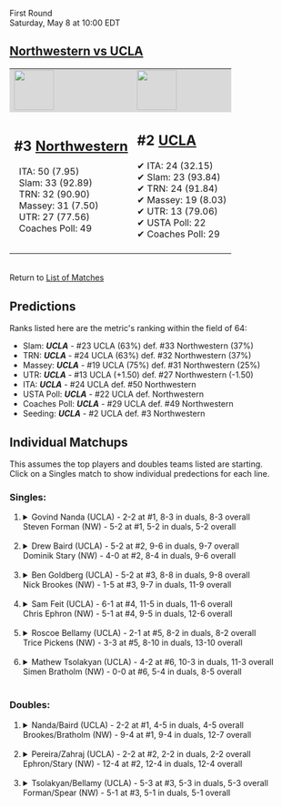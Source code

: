 First Round  
Saturday, May 8 at 10:00 EDT
## [Northwestern vs UCLA](https://www.ncaa.com/game/5833384) 

<table><tr style="background-color: #d9d9d9 !important"><td><a href="#"><img src="https://www.ncaa.com/sites/default/files/images/logos/schools/n/northwestern.70.png" width="70" height="70" /></a></td><td><a href="#"><img src="https://www.ncaa.com/sites/default/files/images/logos/schools/u/ucla.70.png" width="70" height="70" /></a></td></tr><tr>
<td>  

<h2>#3 <a href="#">Northwestern</a></h2>  
&nbsp; ITA: 50 (7.95)<br>  
&nbsp; Slam: 33 (92.89)<br>  
&nbsp; TRN: 32 (90.90)<br>  
&nbsp; Massey: 31 (7.50)<br>  
&nbsp; UTR: 27 (77.56)<br>  
&nbsp; Coaches Poll: 49<br>  
<br>  

</td>
<td>  

<h2>#2 <a href="#">UCLA</a></h2>  
&#10004; ITA: 24 (32.15)<br>  
&#10004; Slam: 23 (93.84)<br>  
&#10004; TRN: 24 (91.84)<br>  
&#10004; Massey: 19 (8.03)<br>  
&#10004; UTR: 13 (79.06)<br>  
&#10004; USTA Poll: 22<br>  
&#10004; Coaches Poll: 29<br>  
<br>  

</td>
</tr></table>  


<br>Return to [List of Matches](../index.md)  

## Predictions  

Ranks listed here are the metric's ranking within the field of 64:  
- Slam: ***UCLA*** - #23 UCLA (63%) def. #33 Northwestern (37%)  
- TRN: ***UCLA*** - #24 UCLA (63%) def. #32 Northwestern (37%)  
- Massey: ***UCLA*** - #19 UCLA (75%) def. #31 Northwestern (25%)  
- UTR: ***UCLA*** - #13 UCLA (+1.50) def. #27 Northwestern (-1.50)  
- ITA: ***UCLA*** - #24 UCLA def. #50 Northwestern  
- USTA Poll: ***UCLA*** - #22 UCLA def. Northwestern  
- Coaches Poll: ***UCLA*** - #29 UCLA def. #49 Northwestern  
- Seeding: ***UCLA*** - #2 UCLA def. #3 Northwestern  

## Individual Matchups  
This assumes the top players and doubles teams listed are starting.  
Click on a Singles match to show individual predections for each line.  
### Singles:  

<ol>
<li><details>
<summary markdown="span">Govind Nanda (UCLA) - 2-2 at #1, 8-3 in duals, 8-3 overall<br>Steven Forman (NW) - 5-2 at #1, 5-2 in duals, 5-2 overall</summary>
<h4>Predictions</h4><ul>
<li>Slam: <b><i>UCLA</i></b> - Nanda (63%) def. Forman (37%)</li>  
<li>TRN: <b><i>UCLA</i></b> - Nanda (75%) def. Forman (25%)</li>  
<li>Massey: <b><i>UCLA</i></b> - Nanda (75%) def. Forman (25%)</li>  
<li>UTR: <b><i>UCLA</i></b> - Nanda (85%) def. Forman (15%)</li>  
<li>ITA: <b><i>UCLA</i></b> - Nanda (4.24) def. Forman (2.23)</li>  
</ul></details>&nbsp;</li>
<li><details>
<summary markdown="span">Drew Baird (UCLA) - 5-2 at #2, 9-6 in duals, 9-7 overall<br>Dominik Stary (NW) - 4-0 at #2, 8-4 in duals, 9-6 overall</summary>
<h4>Predictions</h4><ul>
<li>Slam: <b><i>NW</i></b> - Stary (69%) def. Baird (31%)</li>  
<li>TRN: <b><i>NW</i></b> - Stary (64%) def. Baird (36%)</li>  
<li>Massey: <b><i>UCLA</i></b> - Baird (75%) def. Stary (25%)</li>  
<li>UTR: <b><i>UCLA</i></b> - Baird (66%) def. Stary (34%)</li>  
<li>ITA: <b><i>UCLA</i></b> - Baird (3.85) def. Stary (0.00)</li>  
</ul></details>&nbsp;</li>
<li><details>
<summary markdown="span">Ben Goldberg (UCLA) - 5-2 at #3, 8-8 in duals, 9-8 overall<br>Nick Brookes (NW) - 1-5 at #3, 9-7 in duals, 11-9 overall</summary>
<h4>Predictions</h4><ul>
<li>Slam: <b><i>NW</i></b> - Brookes (66%) def. Goldberg (34%)</li>  
<li>TRN: <b><i>NW</i></b> - Brookes (52%) def. Goldberg (48%)</li>  
<li>Massey: <b><i>NW</i></b> - Brookes (75%) def. Goldberg (25%)</li>  
<li>UTR: <b><i>NW</i></b> - Brookes (77%) def. Goldberg (23%)</li>  
<li>ITA: <b><i>UCLA</i></b> - Goldberg (1.97) def. Brookes (1.58)</li>  
</ul></details>&nbsp;</li>
<li><details>
<summary markdown="span">Sam Feit (UCLA) - 6-1 at #4, 11-5 in duals, 11-6 overall<br>Chris Ephron (NW) - 5-1 at #4, 9-5 in duals, 12-6 overall</summary>
<h4>Predictions</h4><ul>
<li>Slam: <b><i>NW</i></b> - Ephron (65%) def. Feit (35%)</li>  
<li>TRN: <b><i>UCLA</i></b> - Feit (51%) def. Ephron (49%)</li>  
<li>Massey: <b><i>NW</i></b> - Ephron (75%) def. Feit (25%)</li>  
<li>UTR: <b><i>UCLA</i></b> - Feit (56%) def. Ephron (44%)</li>  
<li>ITA: <b><i>NW</i></b> - Ephron (2.01) def. Feit (1.91)</li>  
</ul></details>&nbsp;</li>
<li><details>
<summary markdown="span">Roscoe Bellamy (UCLA) - 2-1 at #5, 8-2 in duals, 8-2 overall<br>Trice Pickens (NW) - 3-3 at #5, 8-10 in duals, 13-10 overall</summary>
<h4>Predictions</h4><ul>
<li>Slam: <b><i>NW</i></b> - Pickens (70%) def. Bellamy (30%)</li>  
<li>TRN: <b><i>NW</i></b> - Pickens (56%) def. Bellamy (44%)</li>  
<li>Massey: <b><i>UCLA</i></b> - Bellamy (75%) def. Pickens (25%)</li>  
<li>UTR: <b><i>UCLA</i></b> - Bellamy (81%) def. Pickens (19%)</li>  
<li>ITA: <b><i>UCLA</i></b> - Bellamy (2.89) def. Pickens (1.58)</li>  
</ul></details>&nbsp;</li>
<li><details>
<summary markdown="span">Mathew Tsolakyan (UCLA) - 4-2 at #6, 10-3 in duals, 11-3 overall<br>Simen Bratholm (NW) - 0-0 at #6, 5-4 in duals, 8-5 overall</summary>
<h4>Predictions</h4><ul>
<li>Slam: <b><i>NW</i></b> - Bratholm (66%) def. Tsolakyan (34%)</li>  
<li>TRN: <b><i>NW</i></b> - Bratholm (64%) def. Tsolakyan (36%)</li>  
<li>Massey: <b><i>NW</i></b> - Bratholm (75%) def. Tsolakyan (25%)</li>  
<li>UTR: <b><i>UCLA</i></b> - Tsolakyan (62%) def. Bratholm (38%)</li>  
<li>ITA: <b><i>UCLA</i></b> - Tsolakyan (2.57) def. Bratholm (2.06)</li>  
</ul></details>&nbsp;</li>
</ol>

### Doubles:  

<ol>
<li><details>
<summary markdown="span">Nanda/Baird (UCLA) - 2-2 at #1, 4-5 in duals, 4-5 overall<br>Brookes/Bratholm (NW) - 9-4 at #1, 9-4 in duals, 12-7 overall</summary>
<br>Sorry, we don't have any metrics for doubles matches</details>&nbsp;</li>
<li><details>
<summary markdown="span">Pereira/Zahraj (UCLA) - 2-2 at #2, 2-2 in duals, 2-2 overall<br>Ephron/Stary (NW) - 12-4 at #2, 12-4 in duals, 12-4 overall</summary>
<br>Sorry, we don't have any metrics for doubles matches</details>&nbsp;</li>
<li><details>
<summary markdown="span">Tsolakyan/Bellamy (UCLA) - 5-3 at #3, 5-3 in duals, 5-3 overall<br>Forman/Spear (NW) - 5-1 at #3, 5-1 in duals, 5-1 overall</summary>
<br>Sorry, we don't have any metrics for doubles matches</details>&nbsp;</li>
</ol>